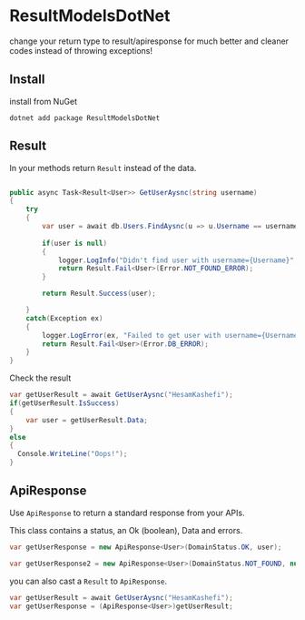 # ResultModelsDotNet

change your return type to result/apiresponse for much better and cleaner codes instead of throwing exceptions!

## Install

install from NuGet

```
dotnet add package ResultModelsDotNet
```

## Result
In your methods return `Result` instead of the data.

```C#

public async Task<Result<User>> GetUserAysnc(string username)
{
    try
    {
        var user = await db.Users.FindAysnc(u => u.Username == username);
        
        if(user is null)
        {
            logger.LogInfo("Didn't find user with username={Username}", username);
            return Result.Fail<User>(Error.NOT_FOUND_ERROR);
        }

        return Result.Success(user);

    }
    catch(Exception ex)
    {
        logger.LogError(ex, "Failed to get user with username={Username}", username);
        return Result.Fail<User>(Error.DB_ERROR);
    }
}


```

Check the result

```C#
var getUserResult = await GetUserAysnc("HesamKashefi");
if(getUserResult.IsSuccess) 
{
    var user = getUserResult.Data;
}
else
{
  Console.WriteLine("Oops!");
}

```


## ApiResponse

Use `ApiResponse` to return a standard response from your APIs.

This class contains a status, an Ok (boolean), Data and errors.

```C#
var getUserResponse = new ApiResponse<User>(DomainStatus.OK, user);

var getUserResponse2 = new ApiResponse<User>(DomainStatus.NOT_FOUND, null);
```

you can also cast a `Result` to `ApiResponse`.

```C#
var getUserResult = await GetUserAysnc("HesamKashefi");
var getUserResponse = (ApiResponse<User>)getUserResult;
```